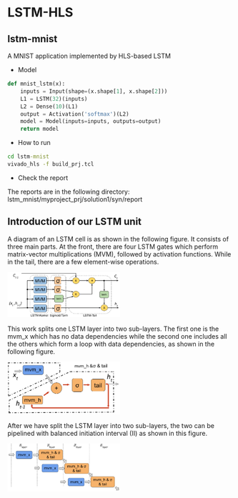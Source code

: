# LSTM-HLS


## lstm-mnist
A MNIST application implemented by HLS-based LSTM

- Model
```python
def mnist_lstm(x):
    inputs = Input(shape=(x.shape[1], x.shape[2]))
    L1 = LSTM(32)(inputs)
    L2 = Dense(10)(L1)
    output = Activation('softmax')(L2)
    model = Model(inputs=inputs, outputs=output)
    return model
```

- How to run

```bat
cd lstm-mnist
vivado_hls -f build_prj.tcl
```

- Check the report

The reports are in the following directory: 
lstm_mnist/myproject_prj/solution1/syn/report

## Introduction of our LSTM unit
A diagram of an LSTM cell is as shown in the following figure. It consists of three main parts. At the front, there are four LSTM gates which perform matrix-vector multiplications (MVM), followed by activation functions. While in the tail, there are a few element-wise operations. 


<img src="markdown_images/lstm03.png" width="50%">



This work splits one LSTM layer into two sub-layers. The first one is the mvm_x which has no data dependencies while the second one includes all the others which form a loop with data dependencies, as shown in the following figure. 

<img src="markdown_images/lstm_hls12.png" width="50%">



After we have split the LSTM layer into two sub-layers, the two can be pipelined with balanced initiation interval (II) as shown in this figure. 

<img src="markdown_images/ts_pipeline06.png" width="50%">

